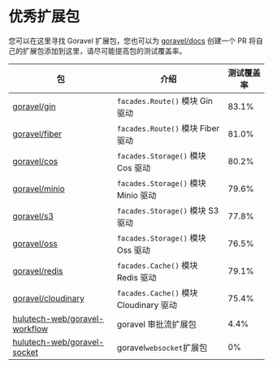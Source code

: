 # 优秀扩展包

您可以在这里寻找 Goravel 扩展包，您也可以为 [goravel/docs](https://github.com/goravel/docs) 创建一个 PR 将自己的扩展包添加到这里，请尽可能提高包的测试覆盖率。

| 包                                                                                | 介绍                                   | 测试覆盖率 |
| --------------------------------------------------------------------------------- | -------------------------------------- | ---------- |
| [goravel/gin](https://github.com/goravel/gin)                                     | `facades.Route()` 模块 Gin 驱动        | 83.1%      |
| [goravel/fiber](https://github.com/goravel/fiber)                                 | `facades.Route()` 模块 Fiber 驱动      | 81.0%      |
| [goravel/cos](https://github.com/goravel/cos)                                     | `facades.Storage()` 模块 Cos 驱动      | 80.2%      |
| [goravel/minio](https://github.com/goravel/minio)                                 | `facades.Storage()` 模块 Minio 驱动    | 79.6%      |
| [goravel/s3](https://github.com/goravel/s3)                                       | `facades.Storage()` 模块 S3 驱动       | 77.8%      |
| [goravel/oss](https://github.com/goravel/oss)                                     | `facades.Storage()` 模块 Oss 驱动      | 76.5%      |
| [goravel/redis](https://github.com/goravel/redis)                                 | `facades.Cache()` 模块 Redis 驱动      | 79.1%      |
| [goravel/cloudinary](https://github.com/goravel/cloudinary)                       | `facades.Cache()` 模块 Cloudinary 驱动 | 75.4%      |
| [hulutech-web/goravel-workflow](https://github.com/hulutech-web/goravel-workflow) | goravel 审批流扩展包                   | 4.4%       |
| [hulutech-web/goravel-socket](https://github.com/hulutech-web/goravel-socket)     | goravel`websocket`扩展包               | 0%         |
